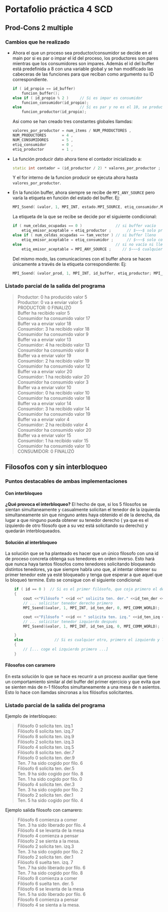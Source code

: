 # Portafolio práctica 4 SCD

## Prod-Cons 2 multiple

### Cambios que he realizado

- Ahora el que un proceso sea productor/consumidor se decide en el main por si es par o impar el id del proceso, los productores son pares mientras que los consumidores son impares.
    Además el id del buffer está predefinida a 8 con una variable global y se han modificado las cabeceras de las funciones para que reciban como argumento su ID correspondiente.

    ``` c++
    if ( id_propio == id_buffer)
        funcion_buffer();
    else if ( id_propio % 2 )     // Si es impar es consumidor
        funcion_consumidor(id_propio);
    else                          // Si es par y no es el 10, se productor
        funcion_productor(id_propio);
    ```

    Asi como se han creado tres constantes globales llamdas:

    ``` c++
    valores_por_productor = num_items / NUM_PRODUCTORES , 
    NUM_PRODUCTORES       = 4 ,
    NUM_CONSUMIDORES      = 5 ,
    etiq_consumidor       = 0 ,
    etiq_productor        = 1 ,
    ```

- La función producir dato ahora tiene el contador inicializado a:

    ``` c++
    static int contador = (id_productor / 2) * valores_por_productor ;
    ```

    Y el for interno de la funcion producir se ejecuta ahora hasta `valores_por_productor`.

- En la función buffer, ahora siempre se recibe de `MPI_ANY_SOURCE` pero varía la etiqueta en función del estado del buffer.
    Ej:

    ``` c++
    MPI_Ssend( &valor, 1, MPI_INT, estado.MPI_SOURCE, etiq_consumidor,MPI_COMM_WORLD);
    ```

    La etiqueta de la que se recibe se decide por el siguiente condicional:

    ``` c++
    if ( num_celdas_ocupadas == 0 )               // si buffer vacío
        etiq_emisor_aceptable = etiq_productor ;       // $~~~$ solo prod.
    else if ( num_celdas_ocupadas == tam_vector ) // si buffer lleno
        etiq_emisor_aceptable = etiq_consumidor ;      // $~~~$ solo cons.
    else                                          // si no vacío ni lleno
        etiq_emisor_aceptable = MPI_ANY_SOURCE ;     // $~~~$ cualquiera

    ```

    Del mismo modo, las comunicaciones con el buffer ahora se hacen únicamente a través de la etiqueta correspondiente:
    Ej:

    ``` c++
    MPI_Ssend( &valor_prod, 1, MPI_INT, id_buffer, etiq_productor; MPI_COMM_WORLD);
    ```

### Listado parcial de la salida del programa

> Productor: 0 ha producido valor 5  
> Productor: 0 va a enviar valor 5  
> PRODUCTOR: 0 FINALIZÓ  
> Buffer ha recibido valor 5  
> Consumidor ha consumido valor 17  
> Buffer va a enviar valor 18  
> Consumidor: 3 ha recibido valor 18  
> Consumidor ha consumido valor 9  
> Buffer va a enviar valor 13  
> Consumidor: 4 ha recibido valor 13  
> Consumidor ha consumido valor 8  
> Buffer va a enviar valor 19  
> Consumidor: 2 ha recibido valor 19  
> Consumidor ha consumido valor 12  
> Buffer va a enviar valor 20  
> Consumidor: 1 ha recibido valor 20  
> Consumidor ha consumido valor 3  
> Buffer va a enviar valor 10  
> Consumidor: 0 ha recibido valor 10  
> Consumidor ha consumido valor 18  
> Buffer va a enviar valor 14  
> Consumidor: 3 ha recibido valor 14  
> Consumidor ha consumido valor 19  
> Buffer va a enviar valor 4  
> Consumidor: 2 ha recibido valor 4  
> Consumidor ha consumido valor 20  
> Buffer va a enviar valor 15  
> Consumidor: 1 ha recibido valor 15  
> Consumidor ha consumido valor 10  
> CONSUMIDOR: 0 FINALIZÓ  

## Filosofos con y sin interbloqueo

### Puntos destacables de ambas implementaciones

#### Con interbloqueo

**¿Qué provoca el interbloqueo?**
El hecho de que, si los 5 filosofos se sientan simultaneamente y casualmente solicitan el tenedor de la izquierda simultaneamente sin que ninguno antes haya obtenido el de la derecha, da lugar a que ninguno pueda obtener su tenedor derecho ( ya que es el izquierdo de otro filosofo que a su vez está solicitando su derecho) y quedarán interbloqueados.

#### Solución al interbloqueo

La solución que se ha planteado es hacer que un único filosofo con una id de proceso concreta obtenga sus tenedores en orden inverso. Esto hará que nunca haya tantos filosofos como tenedores solicitando bloqueando distintos tenedores, ya que siempre habŕa uno que, al intentar obtener su primer tenedor este ya esté bloqueado y tenga que esperar a que aquel que lo bloqueó termine.
Esto se consigue con el siguiente condicional:

``` c++
    if ( id == 0 )  // Si es el primer filósofo, que coja primero el derecho y luego el izquierdo  
    {
        cout <<"Filósofo " <<id <<" solicita ten. der." <<id_ten_der <<endl;
        // ... solicitar tenedor derecho primero
        MPI_Ssend(&valor, 1, MPI_INT, id_ten_der, 0, MPI_COMM_WORLD);

        cout <<"Filósofo " <<id << " solicita ten. izq." <<id_ten_izq <<endl;
        // ... solicitar tenedor izquierdo después
        MPI_Ssend(&valor, 1, MPI_INT, id_ten_izq, 0, MPI_COMM_WORLD);

    }
    else              // Si es cualquier otro, primero el izquierdo y luego el derecho
    {
        // [... coge el izquierdo primero ...]
    }
```

#### Filosofos con caramero

En esta solución lo que se hace es recurrir a un proceso auxiliar que tiene un comportamiento similar al del buffer del primer ejercicio y que evita que se sienten más de n-1 filósofos simultaneamente a una mesa de n asientos. Esto lo hace con llamdas síncronas a los filósofos solicitantes.

### Listado parcial de la salida del programa

Ejemplo de interbloqueo:
> Filósofo 0 solicita ten. izq.1  
> Filósofo 6 solicita ten. izq.7  
> Filósofo 8 solicita ten. izq.9  
> Filósofo 2 solicita ten. izq.3  
> Filósofo 4 solicita ten. izq.5  
> Filósofo 8 solicita ten. der.7  
> Filósofo 0 solicita ten. der.9  
> Ten. 7 ha sido cogido por filo. 6  
> Filósofo 6 solicita ten. der.5  
> Ten. 9 ha sido cogido por filo. 8  
> Ten. 1 ha sido cogido por filo. 0  
> Filósofo 4 solicita ten. der.3  
> Ten. 3 ha sido cogido por filo. 2  
> Filósofo 2 solicita ten. der.1  
> Ten. 5 ha sido cogido por filo. 4  

Ejemplo salida filosofo con camarero:
> Filósofo 6 comienza a comer  
> Ten. 3 ha sido liberado por filo. 4  
> Filósofo 4 se levanta de la mesa  
> Filosofo 4 comienza a pensar  
> Filósofo 2 se sienta a la mesa.  
> Filósofo 2 solicita ten. izq.3  
> Ten. 3 ha sido cogido por filo. 2  
> Filósofo 2 solicita ten. der.1  
> Filósofo 6 suelta ten. izq. 7  
> Ten. 7 ha sido liberado por filo. 6  
> Ten. 7 ha sido cogido por filo. 8  
> Filósofo 8 comienza a comer  
> Filósofo 6 suelta ten. der. 5  
> Filósofo 6 se levanta de la mesa  
> Ten. 5 ha sido liberado por filo. 6  
> Filosofo 6 comienza a pensar  
> Filósofo 4 se sienta a la mesa.  
